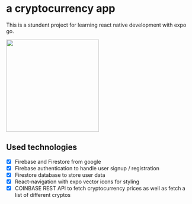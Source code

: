 # a cryptocurrency app

This is a stundent project for learning react native development with expo go. 

<img src="[https://camo.githubusercontent.com/...](https://user-images.githubusercontent.com/112076377/236685292-bc9f156e-9455-413b-bd25-cf4445e04752.png)" width="250" height="250" />


## Used technologies

- [x] Firebase and Firestore from google
- [x] Firebase authentication to handle user signup / registration
- [x] Firestore database to store user data
- [x] React-navigation with expo vector icons for styling
- [x] COINBASE REST API to fetch cryptocurrency prices as well as fetch a list of different cryptos

